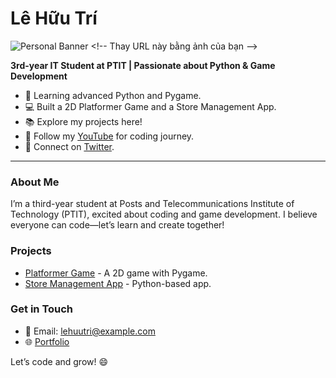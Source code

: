 # Lê Hữu Trí

![Personal Banner]([[https://via.placeholder.com/800x200.png?text=3rd-Year+IT+Student+at+PTIT+-+Python+&+Game+Dev](https://www.canva.com/design/DAGqbcUK59Q/m6iXnhESUcTVX-hMOU63JA/edit?utm_content=DAGqbcUK59Q&utm_campaign=designshare&utm_medium=link2&utm_source=sharebutton)](https://res.cloudinary.com/dpbfb6hai/image/upload/v1749993556/Passionate_about_Python_Game_Development_aqpwun.png)) <!-- Thay URL này bằng ảnh của bạn -->

**3rd-year IT Student at PTIT | Passionate about Python & Game Development**

- 🌱 Learning advanced Python and Pygame.
- 💻 Built a 2D Platformer Game and a Store Management App.
- 📚 Explore my projects here!
- 🎥 Follow my [YouTube](https://youtube.com/yourchannel) for coding journey.
- 💬 Connect on [Twitter](https://twitter.com/yourhandle).

---

### About Me
I’m a third-year student at Posts and Telecommunications Institute of Technology (PTIT), excited about coding and game development. I believe everyone can code—let’s learn and create together!

### Projects
- [Platformer Game](https://github.com/Ryhtruly/PlatformerGame) - A 2D game with Pygame.
- [Store Management App](https://github.com/Ryhtruly/StoreManagement) - Python-based app.

### Get in Touch
- 📧 Email: lehuutri@example.com
- 🌐 [Portfolio](https://yourportfolio.com)

Let’s code and grow! 😄
